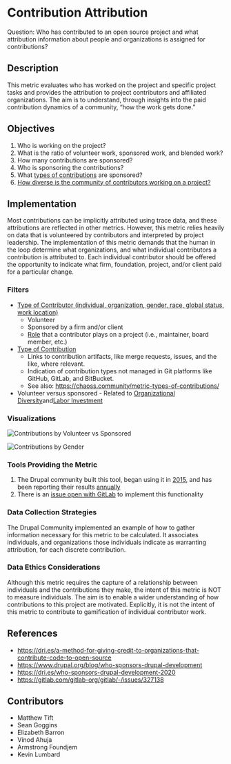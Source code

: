 # Contribution Attribution

Question: Who has contributed to an open source project and what attribution information about people and organizations is assigned for contributions?

## Description
This metric evaluates who has worked on the project and specific project tasks and provides the attribution to  project contributors and affiliated organizations.  The aim is to understand, through insights into the paid contribution dynamics of a community, “how the work gets done.”

## Objectives
1. Who is working on the project?
2. What is the ratio of volunteer work, sponsored work, and blended work?
3. How many contributions are sponsored?
4. Who is sponsoring the contributions?
5. What [types of contributions](https://chaoss.community/metric-types-of-contributions/) are sponsored?
6. [How diverse is the community of contributors working on a project?](https://github.com/chaoss/wg-diversity-inclusion/tree/master/demographic-data)

## Implementation
Most contributions can be implicitly attributed using trace data, and these attributions are reflected in other metrics. However, this metric relies heavily on data that is volunteered by contributors and interpreted by project leadership. The implementation of this metric demands that the human in the loop determine what organizations, and what individual contributors a contribution is attributed to. Each individual contributor should be offered the opportunity to indicate what firm, foundation, project, and/or client paid for a particular change.

### Filters

* [Type of Contributor (individual, organization, gender, race, global status, work location)](https://chaoss.community/metric-contributors/)
    * Volunteer
    * Sponsored by a firm and/or client
    * [Role](https://www.drupal.org/project/drupalorg/issues/3214849) that a contributor plays on a project (i.e., maintainer, board member, etc.)
* [Type of Contribution](https://chaoss.community/metric-types-of-contributions/)
    * Links to contribution artifacts, like merge requests, issues, and the like, where relevant.
    * Indication of contribution types not managed in Git platforms like GitHub, GitLab, and BitBucket.
    * See also: https://chaoss.community/metric-types-of-contributions/
* Volunteer versus sponsored - Related to [Organizational Diversity](https://chaoss.community/metric-organizational-diversity/)and[Labor Investment](https://chaoss.community/metric-labor-investment/)

### Visualizations

![Contributions by Volunteer vs Sponsored](https://raw.githubusercontent.com/chaoss/wg-evolution/main/focus-areas/community-growth/images/contributions-by-volunteer-vs-sponsored.png)

![Contributions by Gender](https://raw.githubusercontent.com/chaoss/wg-evolution/main/focus-areas/community-growth/images/contributions-by-gender.png)

### Tools Providing the Metric

1. The Drupal community built this tool, began using it in [2015](https://www.drupal.org/blog/who-sponsors-drupal-development), and has been reporting their results [annually](https://dri.es/who-sponsors-drupal-development-2020)
2. There is an [issue open with GitLab](https://gitlab.com/gitlab-org/gitlab/-/issues/327138) to implement this functionality

### Data Collection Strategies
The Drupal Community implemented an example of how to gather information necessary for this metric to be calculated. It associates individuals, and organizations those individuals indicate as warranting attribution, for each discrete contribution.

### Data Ethics Considerations
Although this metric requires the capture of a relationship between individuals and the contributions they make, the intent of this metric is NOT to measure individuals. The aim is to enable a wider understanding of how contributions to this project are motivated. Explicitly, it is not the intent of this metric to contribute to gamification of individual contributor work.

## References
* https://dri.es/a-method-for-giving-credit-to-organizations-that-contribute-code-to-open-source
* https://www.drupal.org/blog/who-sponsors-drupal-development
* https://dri.es/who-sponsors-drupal-development-2020
* https://gitlab.com/gitlab-org/gitlab/-/issues/327138

## Contributors
* Matthew Tift
* Sean Goggins
* Elizabeth Barron
* Vinod Ahuja
* Armstrong Foundjem
* Kevin Lumbard
